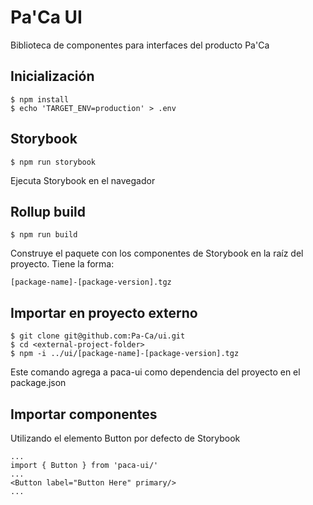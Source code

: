 # Pa'Ca UI
Biblioteca de componentes para interfaces del producto Pa'Ca

## Inicialización
```
$ npm install
$ echo 'TARGET_ENV=production' > .env
```

## Storybook
```
$ npm run storybook
```

Ejecuta Storybook en el navegador

## Rollup build
```
$ npm run build
```

Construye el paquete con los componentes de Storybook en la raíz del proyecto. 
Tiene la forma:

`[package-name]-[package-version].tgz`

## Importar en proyecto externo
```
$ git clone git@github.com:Pa-Ca/ui.git
$ cd <external-project-folder>
$ npm -i ../ui/[package-name]-[package-version].tgz
```

Este comando agrega a paca-ui como dependencia del proyecto en el package.json

## Importar componentes
Utilizando el elemento Button por defecto de Storybook
```
...
import { Button } from 'paca-ui/'
...
<Button label="Button Here" primary/>
...
```